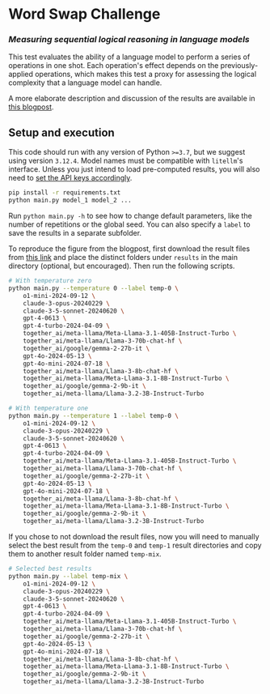 # Word Swap Challenge

### _Measuring sequential logical reasoning in language models_

This test evaluates the ability of a language model to perform a series of operations in one shot. Each operation's effect depends on the previously-applied operations, which makes this test a proxy for assessing the logical complexity that a language model can handle.

A more elaborate description and discussion of the results are available in [this blogpost](https://www.goodai.com/breaking-the-chain-simple-word-swaps-expose-llms-reasoning-limits/).

## Setup and execution

This code should run with any version of Python `>=3.7`, but we suggest using version `3.12.4`. Model names must be compatible with `litellm`'s interface. Unless you just intend to load pre-computed results, you will also need to [set the API keys accordingly](https://docs.litellm.ai/docs/).

```bash
pip install -r requirements.txt
python main.py model_1 model_2 ...
```

Run `python main.py -h` to see how to change default parameters, like the number of repetitions or the global seed. You can also specify a `label` to save the results in a separate subfolder.

To reproduce the figure from the blogpost, first download the result files from [this link](https://drive.google.com/file/d/11QH-a3W6QxkIkqBeD1H7eQlqX8XKzyVN/view?usp=sharing) and place the distinct folders under `results` in the main directory (optional, but encouraged). Then run the following scripts.

```bash
# With temperature zero
python main.py --temperature 0 --label temp-0 \
    o1-mini-2024-09-12 \
    claude-3-opus-20240229 \
    claude-3-5-sonnet-20240620 \
    gpt-4-0613 \
    gpt-4-turbo-2024-04-09 \
    together_ai/meta-llama/Meta-Llama-3.1-405B-Instruct-Turbo \
    together_ai/meta-llama/Llama-3-70b-chat-hf \
    together_ai/google/gemma-2-27b-it \
    gpt-4o-2024-05-13 \
    gpt-4o-mini-2024-07-18 \
    together_ai/meta-llama/Llama-3-8b-chat-hf \
    together_ai/meta-llama/Meta-Llama-3.1-8B-Instruct-Turbo \
    together_ai/google/gemma-2-9b-it \
    together_ai/meta-llama/Llama-3.2-3B-Instruct-Turbo
```

```bash
# With temperature one
python main.py --temperature 1 --label temp-0 \
    o1-mini-2024-09-12 \
    claude-3-opus-20240229 \
    claude-3-5-sonnet-20240620 \
    gpt-4-0613 \
    gpt-4-turbo-2024-04-09 \
    together_ai/meta-llama/Meta-Llama-3.1-405B-Instruct-Turbo \
    together_ai/meta-llama/Llama-3-70b-chat-hf \
    together_ai/google/gemma-2-27b-it \
    gpt-4o-2024-05-13 \
    gpt-4o-mini-2024-07-18 \
    together_ai/meta-llama/Llama-3-8b-chat-hf \
    together_ai/meta-llama/Meta-Llama-3.1-8B-Instruct-Turbo \
    together_ai/google/gemma-2-9b-it \
    together_ai/meta-llama/Llama-3.2-3B-Instruct-Turbo
```

If you chose to not download the result files, now you will need to manually select the best result from the `temp-0` and `temp-1` result directories and copy them to another result folder named `temp-mix`.

```bash
# Selected best results
python main.py --label temp-mix \
    o1-mini-2024-09-12 \
    claude-3-opus-20240229 \
    claude-3-5-sonnet-20240620 \
    gpt-4-0613 \
    gpt-4-turbo-2024-04-09 \
    together_ai/meta-llama/Meta-Llama-3.1-405B-Instruct-Turbo \
    together_ai/meta-llama/Llama-3-70b-chat-hf \
    together_ai/google/gemma-2-27b-it \
    gpt-4o-2024-05-13 \
    gpt-4o-mini-2024-07-18 \
    together_ai/meta-llama/Llama-3-8b-chat-hf \
    together_ai/meta-llama/Meta-Llama-3.1-8B-Instruct-Turbo \
    together_ai/google/gemma-2-9b-it \
    together_ai/meta-llama/Llama-3.2-3B-Instruct-Turbo
```